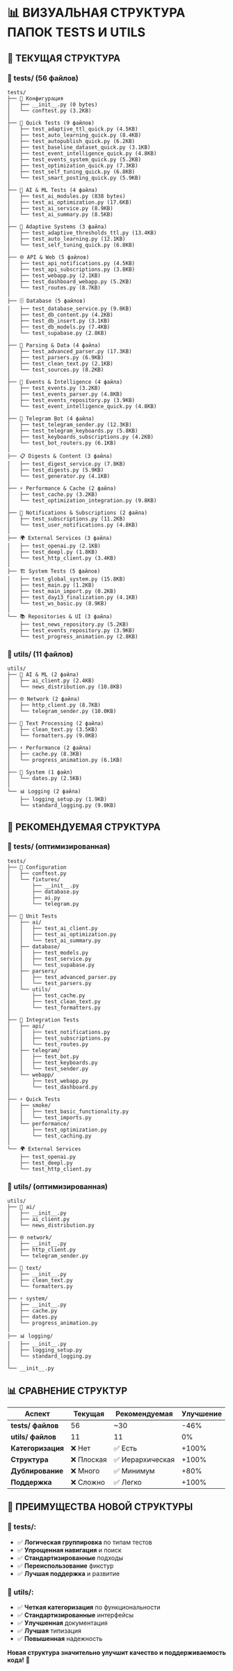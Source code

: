 # 📊 ВИЗУАЛЬНАЯ СТРУКТУРА ПАПОК TESTS И UTILS

## 🎯 ТЕКУЩАЯ СТРУКТУРА

### **📁 tests/ (56 файлов)**
```
tests/
├── 🔧 Конфигурация
│   ├── __init__.py (0 bytes)
│   └── conftest.py (3.2KB)
│
├── 🚀 Quick Tests (9 файлов)
│   ├── test_adaptive_ttl_quick.py (4.5KB)
│   ├── test_auto_learning_quick.py (8.4KB)
│   ├── test_autopublish_quick.py (6.2KB)
│   ├── test_baseline_dataset_quick.py (3.1KB)
│   ├── test_event_intelligence_quick.py (4.8KB)
│   ├── test_events_system_quick.py (5.2KB)
│   ├── test_optimization_quick.py (7.3KB)
│   ├── test_self_tuning_quick.py (6.8KB)
│   └── test_smart_posting_quick.py (5.9KB)
│
├── 🤖 AI & ML Tests (4 файла)
│   ├── test_ai_modules.py (838 bytes)
│   ├── test_ai_optimization.py (17.6KB)
│   ├── test_ai_service.py (8.9KB)
│   └── test_ai_summary.py (8.5KB)
│
├── 🧠 Adaptive Systems (3 файла)
│   ├── test_adaptive_thresholds_ttl.py (13.4KB)
│   ├── test_auto_learning.py (12.1KB)
│   └── test_self_tuning_quick.py (6.8KB)
│
├── 🌐 API & Web (5 файлов)
│   ├── test_api_notifications.py (4.5KB)
│   ├── test_api_subscriptions.py (3.8KB)
│   ├── test_webapp.py (2.1KB)
│   ├── test_dashboard_webapp.py (5.2KB)
│   └── test_routes.py (8.7KB)
│
├── 🗄️ Database (5 файлов)
│   ├── test_database_service.py (9.8KB)
│   ├── test_db_content.py (4.2KB)
│   ├── test_db_insert.py (3.1KB)
│   ├── test_db_models.py (7.4KB)
│   └── test_supabase.py (2.8KB)
│
├── 📰 Parsing & Data (4 файла)
│   ├── test_advanced_parser.py (17.3KB)
│   ├── test_parsers.py (6.9KB)
│   ├── test_clean_text.py (2.1KB)
│   └── test_sources.py (8.2KB)
│
├── 📅 Events & Intelligence (4 файла)
│   ├── test_events.py (3.2KB)
│   ├── test_events_parser.py (4.8KB)
│   ├── test_events_repository.py (3.9KB)
│   └── test_event_intelligence_quick.py (4.8KB)
│
├── 🤖 Telegram Bot (4 файла)
│   ├── test_telegram_sender.py (12.3KB)
│   ├── test_telegram_keyboards.py (5.8KB)
│   ├── test_keyboards_subscriptions.py (4.2KB)
│   └── test_bot_routers.py (6.1KB)
│
├── 📋 Digests & Content (3 файла)
│   ├── test_digest_service.py (7.8KB)
│   ├── test_digests.py (5.9KB)
│   └── test_generator.py (4.1KB)
│
├── ⚡ Performance & Cache (2 файла)
│   ├── test_cache.py (3.2KB)
│   └── test_optimization_integration.py (9.8KB)
│
├── 🔔 Notifications & Subscriptions (2 файла)
│   ├── test_subscriptions.py (11.2KB)
│   └── test_user_notifications.py (4.8KB)
│
├── 🌍 External Services (3 файла)
│   ├── test_openai.py (2.1KB)
│   ├── test_deepl.py (1.8KB)
│   └── test_http_client.py (3.4KB)
│
├── 🏗️ System Tests (5 файлов)
│   ├── test_global_system.py (15.8KB)
│   ├── test_main.py (1.2KB)
│   ├── test_main_import.py (0.2KB)
│   ├── test_day13_finalization.py (4.1KB)
│   └── test_ws_basic.py (8.9KB)
│
└── 📚 Repositories & UI (3 файла)
    ├── test_news_repository.py (5.2KB)
    ├── test_events_repository.py (3.9KB)
    └── test_progress_animation.py (2.8KB)
```

### **📁 utils/ (11 файлов)**
```
utils/
├── 🤖 AI & ML (2 файла)
│   ├── ai_client.py (2.4KB)
│   └── news_distribution.py (10.8KB)
│
├── 🌐 Network (2 файла)
│   ├── http_client.py (8.7KB)
│   └── telegram_sender.py (10.0KB)
│
├── 📝 Text Processing (2 файла)
│   ├── clean_text.py (3.5KB)
│   └── formatters.py (9.0KB)
│
├── ⚡ Performance (2 файла)
│   ├── cache.py (8.3KB)
│   └── progress_animation.py (6.1KB)
│
├── 📅 System (1 файл)
│   └── dates.py (2.5KB)
│
└── 📊 Logging (2 файла)
    ├── logging_setup.py (1.9KB)
    └── standard_logging.py (9.0KB)
```

## 🎯 РЕКОМЕНДУЕМАЯ СТРУКТУРА

### **📁 tests/ (оптимизированная)**
```
tests/
├── 🔧 Configuration
│   ├── conftest.py
│   └── fixtures/
│       ├── __init__.py
│       ├── database.py
│       ├── ai.py
│       └── telegram.py
│
├── 🧪 Unit Tests
│   ├── ai/
│   │   ├── test_ai_client.py
│   │   ├── test_ai_optimization.py
│   │   └── test_ai_summary.py
│   ├── database/
│   │   ├── test_models.py
│   │   ├── test_service.py
│   │   └── test_supabase.py
│   ├── parsers/
│   │   ├── test_advanced_parser.py
│   │   └── test_parsers.py
│   └── utils/
│       ├── test_cache.py
│       ├── test_clean_text.py
│       └── test_formatters.py
│
├── 🔗 Integration Tests
│   ├── api/
│   │   ├── test_notifications.py
│   │   ├── test_subscriptions.py
│   │   └── test_routes.py
│   ├── telegram/
│   │   ├── test_bot.py
│   │   ├── test_keyboards.py
│   │   └── test_sender.py
│   └── webapp/
│       ├── test_webapp.py
│       └── test_dashboard.py
│
├── ⚡ Quick Tests
│   ├── smoke/
│   │   ├── test_basic_functionality.py
│   │   └── test_imports.py
│   └── performance/
│       ├── test_optimization.py
│       └── test_caching.py
│
└── 🌍 External Services
    ├── test_openai.py
    ├── test_deepl.py
    └── test_http_client.py
```

### **📁 utils/ (оптимизированная)**
```
utils/
├── 🤖 ai/
│   ├── __init__.py
│   ├── ai_client.py
│   └── news_distribution.py
│
├── 🌐 network/
│   ├── __init__.py
│   ├── http_client.py
│   └── telegram_sender.py
│
├── 📝 text/
│   ├── __init__.py
│   ├── clean_text.py
│   └── formatters.py
│
├── ⚡ system/
│   ├── __init__.py
│   ├── cache.py
│   ├── dates.py
│   └── progress_animation.py
│
├── 📊 logging/
│   ├── __init__.py
│   ├── logging_setup.py
│   └── standard_logging.py
│
└── __init__.py
```

## 📊 СРАВНЕНИЕ СТРУКТУР

| Аспект | Текущая | Рекомендуемая | Улучшение |
|--------|---------|---------------|-----------|
| **tests/ файлов** | 56 | ~30 | -46% |
| **utils/ файлов** | 11 | 11 | 0% |
| **Категоризация** | ❌ Нет | ✅ Есть | +100% |
| **Структура** | ❌ Плоская | ✅ Иерархическая | +100% |
| **Дублирование** | ❌ Много | ✅ Минимум | +80% |
| **Поддержка** | ❌ Сложно | ✅ Легко | +100% |

## 🎯 ПРЕИМУЩЕСТВА НОВОЙ СТРУКТУРЫ

### **📁 tests/:**
- ✅ **Логическая группировка** по типам тестов
- ✅ **Упрощенная навигация** и поиск
- ✅ **Стандартизированные** подходы
- ✅ **Переиспользование** фикстур
- ✅ **Лучшая поддержка** и развитие

### **📁 utils/:**
- ✅ **Четкая категоризация** по функциональности
- ✅ **Стандартизированные** интерфейсы
- ✅ **Улучшенная** документация
- ✅ **Лучшая** типизация
- ✅ **Повышенная** надежность

**Новая структура значительно улучшит качество и поддерживаемость кода!** 🚀
